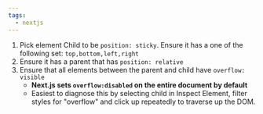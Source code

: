 ```yaml
---
tags:
  - nextjs
---
```

1. Pick element Child to be `position: sticky`.  Ensure it has a one of the following set: `top,bottom,left,right`
2. Ensure it has a parent that has `position: relative`
3. Ensure that all elements between the parent and child have `overflow: visible`
    - **Next.js sets `overflow:disabled` on the entire document by default**
    - Easiest to diagnose this by selecting child in Inspect Element, filter styles for "overflow" and click up repeatedly to traverse up the DOM.

